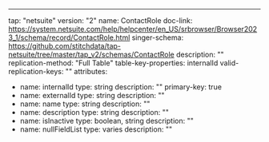 ---
tap: "netsuite"
version: "2"
name: ContactRole
doc-link: https://system.netsuite.com/help/helpcenter/en_US/srbrowser/Browser2023_1/schema/record/ContactRole.html
singer-schema: https://github.com/stitchdata/tap-netsuite/tree/master/tap_v2/schemas/ContactRole
description: ""
replication-method: "Full Table"
table-key-properties: internalId
valid-replication-keys: ""
attributes:
- name: internalId
  type: string
  description: ""
  primary-key: true
- name: externalId
  type: string
  description: ""
- name: name
  type: string
  description: ""
- name: description
  type: string
  description: ""
- name: isInactive
  type: boolean, string
  description: ""
- name: nullFieldList
  type: varies
  description: ""
